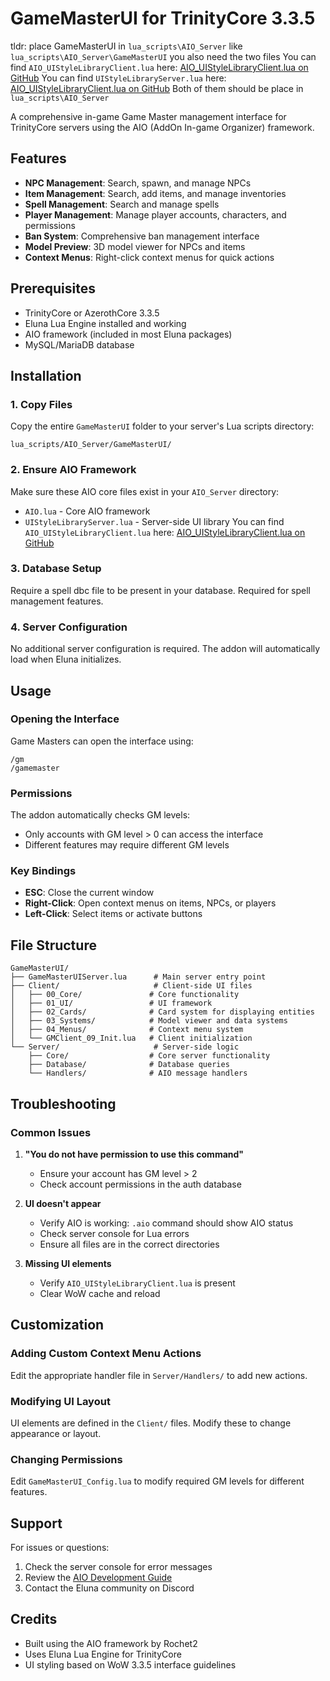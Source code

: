 # GameMasterUI for TrinityCore 3.3.5

tldr: place GameMasterUI in `lua_scripts\AIO_Server` like `lua_scripts\AIO_Server\GameMasterUI` you also need the two files 
You can find `AIO_UIStyleLibraryClient.lua` here: [AIO_UIStyleLibraryClient.lua on GitHub](https://github.com/Isidorsson/Eluna-scripts/blob/master/AIO%20Scripts/AIO_UIStyleLibraryClient.lua)
You can find `UIStyleLibraryServer.lua` here: [AIO_UIStyleLibraryClient.lua on GitHub](https://github.com/Isidorsson/Eluna-scripts/blob/master/AIO%20Scripts/AIO_UIStyleLibraryClient.lua)
Both of them should be place in `lua_scripts\AIO_Server` 

A comprehensive in-game Game Master management interface for TrinityCore servers using the AIO (AddOn In-game Organizer) framework.

## Features

- **NPC Management**: Search, spawn, and manage NPCs
- **Item Management**: Search, add items, and manage inventories
- **Spell Management**: Search and manage spells
- **Player Management**: Manage player accounts, characters, and permissions
- **Ban System**: Comprehensive ban management interface
- **Model Preview**: 3D model viewer for NPCs and items
- **Context Menus**: Right-click context menus for quick actions

## Prerequisites

- TrinityCore or AzerothCore 3.3.5
- Eluna Lua Engine installed and working
- AIO framework (included in most Eluna packages)
- MySQL/MariaDB database

## Installation

### 1. Copy Files

Copy the entire `GameMasterUI` folder to your server's Lua scripts directory:
```
lua_scripts/AIO_Server/GameMasterUI/
```

### 2. Ensure AIO Framework

Make sure these AIO core files exist in your `AIO_Server` directory:
- `AIO.lua` - Core AIO framework
- `UIStyleLibraryServer.lua` - Server-side UI library
You can find `AIO_UIStyleLibraryClient.lua` here: [AIO_UIStyleLibraryClient.lua on GitHub](https://github.com/Isidorsson/Eluna-scripts/blob/master/AIO%20Scripts/AIO_UIStyleLibraryClient.lua)

### 3. Database Setup

Require a spell dbc file to be present in your database. Required for spell management features.

### 4. Server Configuration

No additional server configuration is required. The addon will automatically load when Eluna initializes.

## Usage

### Opening the Interface

Game Masters can open the interface using:
```
/gm
/gamemaster
```

### Permissions

The addon automatically checks GM levels:
- Only accounts with GM level > 0 can access the interface
- Different features may require different GM levels

### Key Bindings

- **ESC**: Close the current window
- **Right-Click**: Open context menus on items, NPCs, or players
- **Left-Click**: Select items or activate buttons

## File Structure

```
GameMasterUI/
├── GameMasterUIServer.lua      # Main server entry point
├── Client/                     # Client-side UI files
│   ├── 00_Core/               # Core functionality
│   ├── 01_UI/                 # UI framework
│   ├── 02_Cards/              # Card system for displaying entities
│   ├── 03_Systems/            # Model viewer and data systems
│   ├── 04_Menus/              # Context menu system
│   └── GMClient_09_Init.lua   # Client initialization
└── Server/                     # Server-side logic
    ├── Core/                  # Core server functionality
    ├── Database/              # Database queries
    └── Handlers/              # AIO message handlers
```

## Troubleshooting

### Common Issues

1. **"You do not have permission to use this command"**
   - Ensure your account has GM level > 2
   - Check account permissions in the auth database

2. **UI doesn't appear**
   - Verify AIO is working: `.aio` command should show AIO status
   - Check server console for Lua errors
   - Ensure all files are in the correct directories

3. **Missing UI elements**
   - Verify `AIO_UIStyleLibraryClient.lua` is present
   - Clear WoW cache and reload


## Customization

### Adding Custom Context Menu Actions

Edit the appropriate handler file in `Server/Handlers/` to add new actions.

### Modifying UI Layout

UI elements are defined in the `Client/` files. Modify these to change appearance or layout.

### Changing Permissions

Edit `GameMasterUI_Config.lua` to modify required GM levels for different features.

## Support

For issues or questions:
1. Check the server console for error messages
2. Review the [AIO Development Guide](../AIO-DEVELOPMENT-GUIDE.md)
3. Contact the Eluna community on Discord

## Credits

- Built using the AIO framework by Rochet2
- Uses Eluna Lua Engine for TrinityCore
- UI styling based on WoW 3.3.5 interface guidelines
